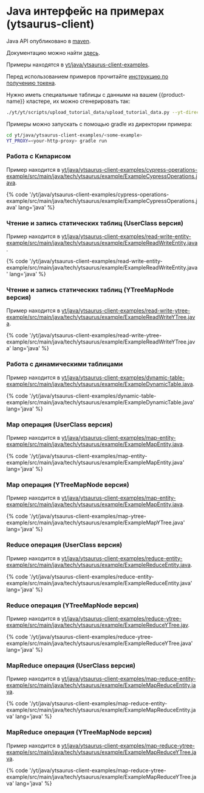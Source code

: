 # Java интерфейс на примерах (ytsaurus-client)

Java API опубликовано в [maven](https://central.sonatype.com/artifact/tech.ytsaurus/ytsaurus-client/1.0.1).

Документацию можно найти [здесь](https://java.ytsaurus.tech).

Примеры находятся в [yt/java/ytsaurus-client-examples](https://github.com/ytsaurus/ytsaurus/tree/main/yt/java/ytsaurus-client-examples).

Перед использованием примеров прочитайте [инструкцию по получению токена](../../../user-guide/storage/auth.md).

Нужно иметь специальные таблицы с данными на вашем {{product-name}} кластере, их можно сгенерировать так:

```bash
./yt/yt/scripts/upload_tutorial_data/upload_tutorial_data.py --yt-directory //home/dev/tutorial --proxy <your-http-proxy> 
```

Примеры можно запускать с помощью gradle из директории примера:
```bash
cd yt/java/ytsaurus-client-examples/<some-example>
YT_PROXY=<your-http-proxy> gradle run
```

### Работа с Кипарисом

Пример находится в [yt/java/ytsaurus-client-examples/cypress-operations-example/src/main/java/tech/ytsaurus/example/ExampleCypressOperations.java](https://github.com/ytsaurus/ytsaurus/blob/main/yt/java/ytsaurus-client-examples/cypress-operations-example/src/main/java/tech/ytsaurus/example/ExampleCypressOperations.java).

{% code '/yt/java/ytsaurus-client-examples/cypress-operations-example/src/main/java/tech/ytsaurus/example/ExampleCypressOperations.java' lang='java' %}


### Чтение и запись статических таблиц (UserClass версия)

Пример находится в [yt/java/ytsaurus-client-examples/read-write-entity-example/src/main/java/tech/ytsaurus/example/ExampleReadWriteEntity.java](https://github.com/ytsaurus/ytsaurus/blob/main/yt/java/ytsaurus-client-examples/read-write-entity-example/src/main/java/tech/ytsaurus/example/ExampleReadWriteEntity.java).

{% code '/yt/java/ytsaurus-client-examples/read-write-entity-example/src/main/java/tech/ytsaurus/example/ExampleReadWriteEntity.java' lang='java' %}

### Чтение и запись статических таблиц (YTreeMapNode версия)

Пример находится в [yt/java/ytsaurus-client-examples/read-write-ytree-example/src/main/java/tech/ytsaurus/example/ExampleReadWriteYTree.java](https://github.com/ytsaurus/ytsaurus/blob/main/yt/java/ytsaurus-client-examples/read-write-ytree-example/src/main/java/tech/ytsaurus/example/ExampleReadWriteYTree.java).

{% code '/yt/java/ytsaurus-client-examples/read-write-ytree-example/src/main/java/tech/ytsaurus/example/ExampleReadWriteYTree.java' lang='java' %}

### Работа с динамическими таблицами

Пример находится в [yt/java/ytsaurus-client-examples/dynamic-table-example/src/main/java/tech/ytsaurus/example/ExampleDynamicTable.java](https://github.com/ytsaurus/ytsaurus/blob/main/yt/java/ytsaurus-client-examples/dynamic-table-example/src/main/java/tech/ytsaurus/example/ExampleDynamicTable.java).

{% code '/yt/java/ytsaurus-client-examples/dynamic-table-example/src/main/java/tech/ytsaurus/example/ExampleDynamicTable.java' lang='java' %}

### Map операция (UserClass версия)

Пример находится в [yt/java/ytsaurus-client-examples/map-entity-example/src/main/java/tech/ytsaurus/example/ExampleMapEntity.java](https://github.com/ytsaurus/ytsaurus/blob/main/yt/java/ytsaurus-client-examples/map-entity-example/src/main/java/tech/ytsaurus/example/ExampleMapEntity.java).

{% code '/yt/java/ytsaurus-client-examples/map-entity-example/src/main/java/tech/ytsaurus/example/ExampleMapEntity.java' lang='java' %}

### Map операция (YTreeMapNode версия)

Пример находится в [yt/java/ytsaurus-client-examples/map-entity-example/src/main/java/tech/ytsaurus/example/ExampleMapEntity.java](https://github.com/ytsaurus/ytsaurus/blob/main/yt/java/ytsaurus-client-examples/map-entity-example/src/main/java/tech/ytsaurus/example/ExampleMapEntity.java).

{% code '/yt/java/ytsaurus-client-examples/map-ytree-example/src/main/java/tech/ytsaurus/example/ExampleMapYTree.java' lang='java' %}

### Reduce операция (UserClass версия)

Пример находится в [yt/java/ytsaurus-client-examples/reduce-entity-example/src/main/java/tech/ytsaurus/example/ExampleReduceEntity.java](https://github.com/ytsaurus/ytsaurus/blob/main/yt/java/ytsaurus-client-examples/reduce-entity-example/src/main/java/tech/ytsaurus/example/ExampleReduceEntity.java).

{% code '/yt/java/ytsaurus-client-examples/reduce-entity-example/src/main/java/tech/ytsaurus/example/ExampleReduceEntity.java' lang='java' %}

### Reduce операция (YTreeMapNode версия)

Пример находится в [yt/java/ytsaurus-client-examples/reduce-ytree-example/src/main/java/tech/ytsaurus/example/ExampleReduceYTree.jav](https://github.com/ytsaurus/ytsaurus/blob/main/yt/java/ytsaurus-client-examples/reduce-ytree-example/src/main/java/tech/ytsaurus/example/ExampleReduceYTree.java).

{% code '/yt/java/ytsaurus-client-examples/reduce-ytree-example/src/main/java/tech/ytsaurus/example/ExampleReduceYTree.java' lang='java' %}

### MapReduce операция (UserClass версия)

Пример находится в [yt/java/ytsaurus-client-examples/map-reduce-entity-example/src/main/java/tech/ytsaurus/example/ExampleMapReduceEntity.java](https://github.com/ytsaurus/ytsaurus/blob/main/yt/java/ytsaurus-client-examples/map-reduce-entity-example/src/main/java/tech/ytsaurus/example/ExampleMapReduceEntity.java).

{% code '/yt/java/ytsaurus-client-examples/map-reduce-entity-example/src/main/java/tech/ytsaurus/example/ExampleMapReduceEntity.java' lang='java' %}

### MapReduce операция (YTreeMapNode версия)

Пример находится в [yt/java/ytsaurus-client-examples/map-reduce-ytree-example/src/main/java/tech/ytsaurus/example/ExampleMapReduceYTree.java](https://github.com/ytsaurus/ytsaurus/blob/main/yt/java/ytsaurus-client-examples/map-reduce-ytree-example/src/main/java/tech/ytsaurus/example/ExampleMapReduceYTree.java).

{% code '/yt/java/ytsaurus-client-examples/map-reduce-ytree-example/src/main/java/tech/ytsaurus/example/ExampleMapReduceYTree.java' lang='java' %}

